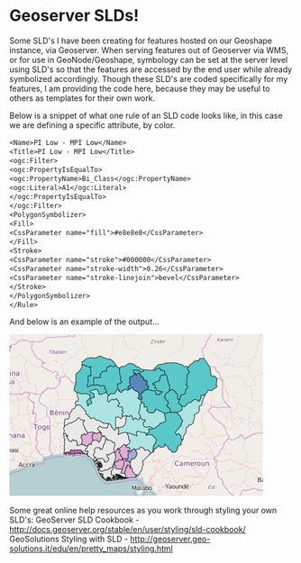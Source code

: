 # Geoserver SLDs!
Some SLD's I have been creating for features hosted on our Geoshape instance, via Geoserver. When serving features out of Geoserver via WMS, or for use in GeoNode/Geoshape, symbology can be set at the server level using SLD's so that the features are accessed by the end user while already symbolized accordingly. Though these SLD's are coded specifically for my features, I am providing the code here, because they may be useful to others as templates for their own work. 

Below is a snippet of what one rule of an SLD code looks like, in this case we are defining a specific attribute, by color. 

```<Rule>
<Name>PI Low - MPI Low</Name>
<Title>PI Low - MPI Low</Title>
<ogc:Filter>
<ogc:PropertyIsEqualTo>
<ogc:PropertyName>Bi_Class</ogc:PropertyName>
<ogc:Literal>A1</ogc:Literal>
</ogc:PropertyIsEqualTo>
</ogc:Filter>
<PolygonSymbolizer>
<Fill>
<CssParameter name="fill">#e8e8e8</CssParameter>
</Fill>
<Stroke>
<CssParameter name="stroke">#000000</CssParameter>
<CssParameter name="stroke-width">0.26</CssParameter>
<CssParameter name="stroke-linejoin">bevel</CssParameter>
</Stroke>
</PolygonSymbolizer>
</Rule>
```
And below is an example of the output...

![Sample SLD Output](https://github.com/Nickgis/Geoserver_SLD-s/blob/master/SLD_ExampleOutput.png?raw=true "Sample")

Some great online help resources as you work through styling your own SLD's:
GeoServer SLD Cookbook - http://docs.geoserver.org/stable/en/user/styling/sld-cookbook/
GeoSolutions Styling with SLD - http://geoserver.geo-solutions.it/edu/en/pretty_maps/styling.html

